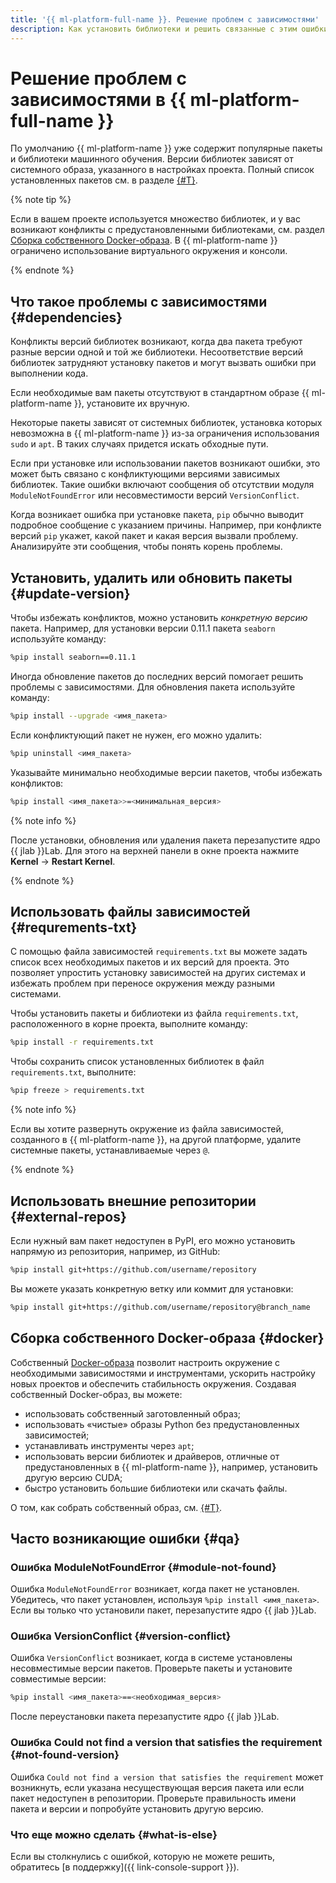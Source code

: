 ```yaml
---
title: '{{ ml-platform-full-name }}. Решение проблем с зависимостями'
description: Как установить библиотеки и решить связанные с этим ошибки {{ ml-platform-full-name }}? Ответы на этот и другие вопросы в данной статье.
---
```


# Решение проблем с зависимостями в {{ ml-platform-full-name }}

По умолчанию {{ ml-platform-name }} уже содержит популярные пакеты и библиотеки машинного обучения. Версии библиотек зависят от системного образа, указанного в настройках проекта. Полный список установленных пакетов см. в разделе [{#T}](../concepts/preinstalled-packages.md).

{% note tip %}

Если в вашем проекте используется множество библиотек, и у вас возникают конфликты с предустановленными библиотеками, см. раздел [Сборка собственного Docker-образа](#docker). В {{ ml-platform-name }} ограничено использование виртуального окружения и консоли.

{% endnote %}


## Что такое проблемы с зависимостями {#dependencies}

Конфликты версий библиотек возникают, когда два пакета требуют разные версии одной и той же библиотеки. Несоответствие версий библиотек затрудняют установку пакетов и могут вызвать ошибки при выполнении кода.

Если необходимые вам пакеты отсутствуют в стандартном образе {{ ml-platform-name }}, установите их вручную.

Некоторые пакеты зависят от системных библиотек, установка которых невозможна в {{ ml-platform-name }} из-за ограничения использования `sudo` и `apt`. В таких случаях придется искать обходные пути.

Если при установке или использовании пакетов возникают ошибки, это может быть связано с конфликтующими версиями зависимых библиотек. Такие ошибки включают сообщения об отсутствии модуля `ModuleNotFoundError` или несовместимости версий `VersionConflict`.

Когда возникает ошибка при установке пакета, `pip` обычно выводит подробное сообщение с указанием причины. Например, при конфликте версий `pip` укажет, какой пакет и какая версия вызвали проблему. Анализируйте эти сообщения, чтобы понять корень проблемы.

## Установить, удалить или обновить пакеты {#update-version}

Чтобы избежать конфликтов, можно установить _конкретную версию_ пакета. Например, для установки версии 0.11.1 пакета `seaborn` используйте команду:

```bash
%pip install seaborn==0.11.1
```

Иногда обновление пакетов до последних версий помогает решить проблемы с зависимостями. Для обновления пакета используйте команду:

```bash
%pip install --upgrade <имя_пакета>
```

Если конфликтующий пакет не нужен, его можно удалить:

```bash
%pip uninstall <имя_пакета>
```

Указывайте минимально необходимые версии пакетов, чтобы избежать конфликтов:

```bash
%pip install <имя_пакета>>=<минимальная_версия>
```

{% note info %}

После установки, обновления или удаления пакета перезапустите ядро {{ jlab }}Lab. Для этого на верхней панели в окне проекта нажмите **Kernel** → **Restart Kernel**.

{% endnote %}


## Использовать файлы зависимостей {#requrements-txt}

С помощью файла зависимостей `requirements.txt` вы можете задать список всех необходимых пакетов и их версий для проекта. Это позволяет упростить установку зависимостей на других системах и избежать проблем при переносе окружения между разными системами. 

Чтобы установить пакеты и библиотеки из файла `requirements.txt`, расположенного в корне проекта, выполните команду:

```bash
%pip install -r requirements.txt
```

Чтобы сохранить список установленных библиотек в файл `requirements.txt`, выполните:

```bash
%pip freeze > requirements.txt
```

{% note info %}

Если вы хотите развернуть окружение из файла зависимостей, созданного в {{ ml-platform-name }}, на другой платформе, удалите системные пакеты, устанавливаемые через `@`.

{% endnote %}

## Использовать внешние репозитории {#external-repos}

Если нужный вам пакет недоступен в PyPI, его можно установить напрямую из репозитория, например, из GitHub:

```bash
%pip install git+https://github.com/username/repository
```

Вы можете указать конкретную ветку или коммит для установки:

```bash
%pip install git+https://github.com/username/repository@branch_name
```

## Сборка собственного Docker-образа {#docker}

Собственный [Docker-образа](../concepts/docker.md) позволит настроить окружение с необходимыми зависимостями и инструментами, ускорить настройку новых проектов и обеспечить стабильность окружения. Создавая собственный Docker-образ, вы можете:

* использовать собственный заготовленный образ;
* использовать «чистые» образы Python без предустановленных зависимостей;
* устанавливать инструменты через `apt`;
* использовать версии библиотек и драйверов, отличные от предустановленных в {{ ml-platform-name }}, например, установить другую версию CUDA;
* быстро установить большие библиотеки или скачать файлы.

О том, как собрать собственный образ, см. [{#T}](../operations/user-images.md).

## Часто возникающие ошибки {#qa}

### Ошибка ModuleNotFoundError {#module-not-found}

Ошибка `ModuleNotFoundError` возникает, когда пакет не установлен. Убедитесь, что пакет установлен, используя `%pip install <имя_пакета>`. Если вы только что установили пакет, перезапустите ядро {{ jlab }}Lab.

### Ошибка VersionConflict {#version-conflict}

Ошибка `VersionConflict` возникает, когда в системе установлены несовместимые версии пакетов. Проверьте пакеты и установите совместимые версии:

```bash
%pip install <имя_пакета>==<необходимая_версия>
```

После переустановки пакета перезапустите ядро {{ jlab }}Lab.

### Ошибка Could not find a version that satisfies the requirement {#not-found-version}

Ошибка `Could not find a version that satisfies the requirement` может возникнуть, если указана несуществующая версия пакета или если пакет недоступен в репозитории. Проверьте правильность имени пакета и версии и попробуйте установить другую версию.

### Что еще можно сделать {#what-is-else}

Если вы столкнулись с ошибкой, которую не можете решить, обратитесь [в поддержку]({{ link-console-support }}).